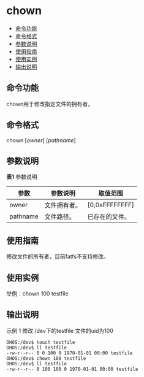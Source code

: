 # chown

- [命令功能](#命令功能)
- [命令格式](#命令格式)
- [参数说明](#参数说明)
- [使用指南](#使用指南)
- [使用实例](#使用实例)
- [输出说明](#输出说明)

## 命令功能

chown用于修改指定文件的拥有者。


## 命令格式

chown [_owner_] [_pathname_]


## 参数说明

**表1** 参数说明

| 参数 | 参数说明 | 取值范围 | 
| -------- | -------- | -------- |
| owner | 文件拥有者。 | [0,0xFFFFFFFF] | 
| pathname | 文件路径。 | 已存在的文件。 | 


## 使用指南

修改文件的所有者，目前fatfs不支持修改。


## 使用实例

举例：chown 100 testfile


## 输出说明

示例 1 修改 /dev下的testfile 文件的uid为100

```
OHOS:/dev$ touch testfile
OHOS:/dev$ ll testfile
-rw-r--r-- 0 0 100 0 1970-01-01 00:00 testfile
OHOS:/dev$ chown 100 testfile
OHOS:/dev$ ll testfile
-rw-r--r-- 0 100 100 0 1970-01-01 00:00 testfile
```

